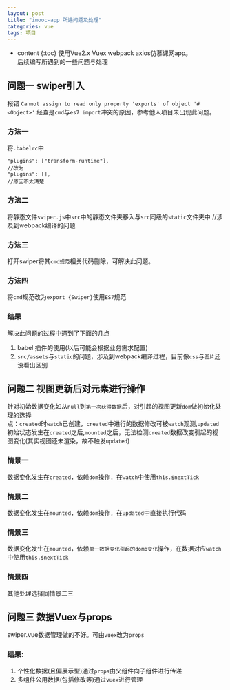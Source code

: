 ```yaml
---
layout: post
title: "imooc-app 所遇问题及处理"
categories: vue
tags: 项目
---
```


* content
{:toc}
使用Vue2.x Vuex webpack axios仿慕课网app。  
后续编写所遇到的一些问题与处理





## 问题一 swiper引入
报错
`Cannot assign to read only property 'exports' of object '#<Object>'`
经查是`cmd`与`es7 import`冲突的原因，参考他人项目未出现此问题。
### 方法一
将`.babelrc`中
```
"plugins": ["transform-runtime"],
//改为
"plugins": [],
//原因不太清楚
```
### 方法二
将静态文件`swiper.js`中`src`中的静态文件夹移入与`src`同级的`static`文件夹中
//涉及到webpack编译的问题
### 方法三
打开swiper将其`cmd规范`相关代码删除，可解决此问题。
### 方法四
将`cmd`规范改为`export {Swiper}`使用`ES7`规范

### 结果
解决此问题的过程中遇到了下面的几点
1. babel 插件的使用(以后可能会根据业务需求配置)
2. `src/assets`与`static`的问题，涉及到webpack编译过程，目前像`css`与`图片`还没看出区别

## 问题二 视图更新后对元素进行操作
针对初始数据变化如从`null`到`第一次获得数据`后，对引起的视图更新`dom`做初始化处理的选择  
点：`created`时`watch`已创建，`created`中进行的数据修改可被`watch`观测,`updated`初始状态发生在`created`之后,`mounted`之后，无法检测`created`数据改变引起的视图变化(其实视图还未渲染，故不触发`updated`)
### 情景一
数据变化发生在`created`，依赖`dom`操作，在`watch`中使用`this.$nextTick`
### 情景二
数据变化发生在`mounted`，依赖`dom`操作，在`updated`中直接执行代码
### 情景三
数据变化发生在`mounted`，依赖`单一数据变化引起的domb变化`操作，在数据对应`watch`中使用`this.$nextTick`
### 情景四
其他处理选择同情景二三

## 问题三 数据Vuex与props
swiper.vue数据管理做的不好。可由`vuex`改为`props`
### 结果:
1. 个性化数据(且偏展示型)通过`props`由父组件向子组件进行传递
2. 多组件公用数据(包括修改等)通过`vuex`进行管理
